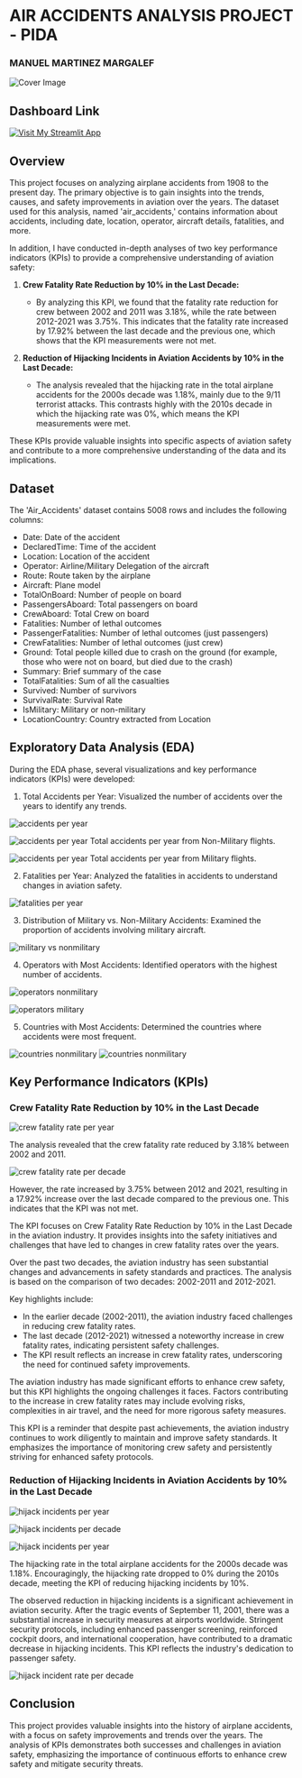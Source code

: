 # AIR ACCIDENTS ANALYSIS PROJECT - PIDA
### MANUEL MARTINEZ MARGALEF

![Cover Image](cover_image.jpg)

## Dashboard Link

[![Visit My Streamlit App](https://miro.medium.com/v2/resize:fit:720/format:webp/1*9Ml5_jx8SPibG0aJ4r7iDw.png)](https://manumartinezm-pida-henry-main-vllnt8.streamlit.app)

## Overview
This project focuses on analyzing airplane accidents from 1908 to the present day. The primary objective is to gain insights into the trends, causes, and safety improvements in aviation over the years. The dataset used for this analysis, named 'air_accidents,' contains information about accidents, including date, location, operator, aircraft details, fatalities, and more.

In addition, I have conducted in-depth analyses of two key performance indicators (KPIs) to provide a comprehensive understanding of aviation safety:

1. **Crew Fatality Rate Reduction by 10% in the Last Decade:**
   - By analyzing this KPI, we found that the fatality rate reduction for crew between 2002 and 2011 was 3.18%, while the rate between 2012-2021 was 3.75%. This indicates that the fatality rate increased by 17.92% between the last decade and the previous one, which shows that the KPI measurements were not met.

2. **Reduction of Hijacking Incidents in Aviation Accidents by 10% in the Last Decade:**
   - The analysis revealed that the hijacking rate in the total airplane accidents for the 2000s decade was 1.18%, mainly due to the 9/11 terrorist attacks. This contrasts highly with the 2010s decade in which the hijacking rate was 0%, which means the KPI measurements were met.

These KPIs provide valuable insights into specific aspects of aviation safety and contribute to a more comprehensive understanding of the data and its implications.
## Dataset
The 'Air_Accidents' dataset contains 5008 rows and includes the following columns:

* Date: Date of the accident
* DeclaredTime: Time of the accident
* Location: Location of the accident
* Operator: Airline/Military Delegation of the aircraft
* Route: Route taken by the airplane
* Aircraft: Plane model
* TotalOnBoard: Number of people on board
* PassengersAboard: Total passengers on board
* CrewAboard: Total Crew on board
* Fatalities: Number of lethal outcomes
* PassengerFatalities: Number of lethal outcomes (just passengers)
* CrewFatalities: Number of lethal outcomes (just crew)
* Ground: Total people killed due to crash on the ground (for example, those who were not on board, but died due to the crash)
* Summary: Brief summary of the case
* TotalFatalities: Sum of all the casualties
* Survived: Number of survivors
* SurvivalRate: Survival Rate
* IsMilitary: Military or non-military
* LocationCountry: Country extracted from Location

## Exploratory Data Analysis (EDA)
During the EDA phase, several visualizations and key performance indicators (KPIs) were developed:

1) Total Accidents per Year: Visualized the number of accidents over the years to identify any trends.

![accidents per year](images/accidents_per_year.png)

![accidents per year](images/nonmilitary_accidents_per_year.png)
Total accidents per year from Non-Military flights.

![accidents per year](images/military_accidents_per_year.png)
Total accidents per year from Military flights.

2) Fatalities per Year: Analyzed the fatalities in accidents to understand changes in aviation safety.

![fatalities per year](images/fatalities_per_year.png)

3) Distribution of Military vs. Non-Military Accidents: Examined the proportion of accidents involving military aircraft.

![military vs nonmilitary](images/military_vs_nonmilitary_pie.png)

4) Operators with Most Accidents: Identified operators with the highest number of accidents.

![operators nonmilitary](images/top20_accidents_by_operator.png)

![operators military](images/top20_accidents_by_operator_military.png)

5) Countries with Most Accidents: Determined the countries where accidents were most frequent.

![countries nonmilitary](images/top20_countries_most_accidents.png)
![countries nonmilitary](images/top20_countries_most_accidents_military.png)

## Key Performance Indicators (KPIs)
### Crew Fatality Rate Reduction by 10% in the Last Decade

![crew fatality rate per year](images/crew_fatality_rates_per_year.png)

The analysis revealed that the crew fatality rate reduced by 3.18% between 2002 and 2011.

![crew fatality rate per decade](images/crew_fatality_rate_by_decade.png)

However, the rate increased by 3.75% between 2012 and 2021, resulting in a 17.92% increase over the last decade compared to the previous one. This indicates that the KPI was not met.

The KPI focuses on Crew Fatality Rate Reduction by 10% in the Last Decade in the aviation industry. It provides insights into the safety initiatives and challenges that have led to changes in crew fatality rates over the years.

Over the past two decades, the aviation industry has seen substantial changes and advancements in safety standards and practices. The analysis is based on the comparison of two decades: 2002-2011 and 2012-2021.

Key highlights include:

* In the earlier decade (2002-2011), the aviation industry faced challenges in reducing crew fatality rates.
* The last decade (2012-2021) witnessed a noteworthy increase in crew fatality rates, indicating persistent safety challenges.
* The KPI result reflects an increase in crew fatality rates, underscoring the need for continued safety improvements.

The aviation industry has made significant efforts to enhance crew safety, but this KPI highlights the ongoing challenges it faces. Factors contributing to the increase in crew fatality rates may include evolving risks, complexities in air travel, and the need for more rigorous safety measures.

This KPI is a reminder that despite past achievements, the aviation industry continues to work diligently to maintain and improve safety standards. It emphasizes the importance of monitoring crew safety and persistently striving for enhanced safety protocols.
### Reduction of Hijacking Incidents in Aviation Accidents by 10% in the Last Decade

![hijack incidents per year](images/hijack_incidents_per_year.png)

![hijack incidents per decade](images/hijack_incidents_per_decade.png)

![hijack incidents per year](images/hijack_incidents_per_year_per_operator.png)

The hijacking rate in the total airplane accidents for the 2000s decade was 1.18%.
Encouragingly, the hijacking rate dropped to 0% during the 2010s decade, meeting the KPI of reducing hijacking incidents by 10%.

The observed reduction in hijacking incidents is a significant achievement in aviation security. After the tragic events of September 11, 2001, there was a substantial increase in security measures at airports worldwide. Stringent security protocols, including enhanced passenger screening, reinforced cockpit doors, and international cooperation, have contributed to a dramatic decrease in hijacking incidents. This KPI reflects the industry's dedication to passenger safety.

![hijack incident rate per decade](images/hijacking_incident_rate_per_decade.png)


## Conclusion
This project provides valuable insights into the history of airplane accidents, with a focus on safety improvements and trends over the years. The analysis of KPIs demonstrates both successes and challenges in aviation safety, emphasizing the importance of continuous efforts to enhance crew safety and mitigate security threats.